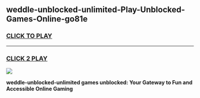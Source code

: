 
## weddle-unblocked-unlimited-Play-Unblocked-Games-Online-go81e
<h3>
<a href="https://premium76.site?title=weddle-unblocked-unlimited&ref=25A">CLICK TO PLAY</a></h3>
<hr>

<h3>
<a href="https://premium76.site?title=weddle-unblocked-unlimited&ref=25A">CLICK 2 PLAY</a>
  
</h3>

<a href="https://premium76.site?title=weddle-unblocked-unlimited&ref=25A"><img src="https://clearcache.store/games.png"></a>


**weddle-unblocked-unlimited games unblocked: Your Gateway to Fun and Accessible Online Gaming**

